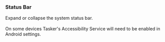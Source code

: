### Status Bar

Expand or collapse the system status bar.\
\
On some devices Tasker\'s Accessibility Service will need to be enabled
in Android settings.
